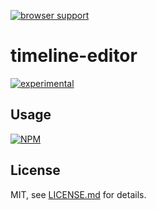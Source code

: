 [![browser support](https://ci.testling.com/mattdesl/timeline-editor.png)](https://ci.testling.com/mattdesl/timeline-editor)

# timeline-editor

[![experimental](http://badges.github.io/stability-badges/dist/experimental.svg)](http://github.com/badges/stability-badges)



## Usage

[![NPM](https://nodei.co/npm/timeline-editor.png)](https://nodei.co/npm/timeline-editor/)

## License

MIT, see [LICENSE.md](http://github.com/mattdesl/timeline-editor/blob/master/LICENSE.md) for details.
